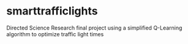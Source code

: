 # smarttrafficlights
Directed Science Research final project using a simplified Q-Learning algorithm to optimize traffic light times
